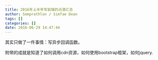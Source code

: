 ```yaml
---
title: 2016年上半年写前端的点滴汇总
author: Semprathlon / Simfae Dean
tags: []
categories: []
date: 2016-06-29 14:47:44
---
```

其实只做了一件事情：写异步回调函数。

附带的成就是知道了如何调用cdn资源，如何使用bootstrap框架，如何jquery.